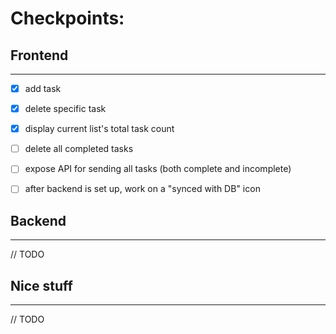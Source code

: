 # Checkpoints:

## Frontend
---

- [x] add task
- [x] delete specific task
- [x] display current list's total task count
- [ ] delete all completed tasks
- [ ] expose API for sending all tasks (both complete and incomplete)
- [ ] after backend is set up, work on a "synced with DB" icon


## Backend
---

// TODO

## Nice stuff
---

// TODO
